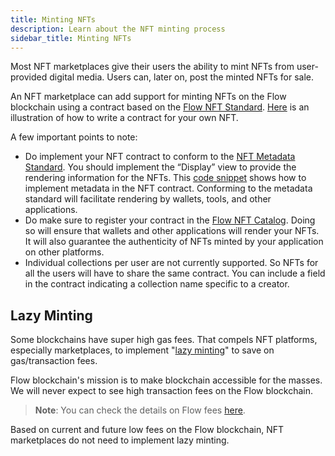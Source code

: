 ```yaml
---
title: Minting NFTs
description: Learn about the NFT minting process
sidebar_title: Minting NFTs
---
```


Most NFT marketplaces give their users the ability to mint NFTs from user-provided digital media. Users can, later on, post the minted NFTs for sale.

An NFT marketplace can add support for minting NFTs on the Flow blockchain using a contract based on the [Flow NFT Standard](https://github.com/onflow/flow-nft). [Here](https://github.com/onflow/flow-nft/blob/master/contracts/ExampleNFT.cdc) is an illustration of how to write a contract for your own NFT.

A few important points to note:

- Do implement your NFT contract to conform to the [NFT Metadata Standard](https://github.com/onflow/flow-nft/#nft-metadata). You should implement the “Display” view to provide the rendering information for the NFTs. This [code snippet](https://github.com/onflow/flow-nft/blob/master/contracts/ExampleNFT.cdc#L73) shows how to implement metadata in the NFT contract. Conforming to the metadata standard will facilitate rendering by wallets, tools, and other applications.
- Do make sure to register your contract in the [Flow NFT Catalog](https://github.com/dapperlabs/nft-catalog). Doing so will ensure that wallets and other applications will render your NFTs. It will also guarantee the authenticity of NFTs minted by your application on other platforms.
- Individual collections per user are not currently supported. So NFTs for all the users will have to share the same contract. You can include a field in the contract indicating a collection name specific to a creator.

## ​​Lazy Minting

Some blockchains have super high gas fees. That compels NFT platforms, especially marketplaces, to implement "[lazy minting](https://medium.com/rarible-dao/nft-minting-vs-lazy-minting-mining-explained-4330dd57a4c4)" to save on gas/transaction fees.

Flow blockchain's mission is to make blockchain accessible for the masses. We will never expect to see high transaction fees on the Flow blockchain.

> **Note**: You can check the details on Flow fees [here](../../concepts/flow-token/concepts.md#fees).

Based on current and future low fees on the Flow blockchain, NFT marketplaces do not need to implement lazy minting.
